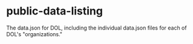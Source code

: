 public-data-listing
===================

The data.json for DOL, including the individual data.json files for each of DOL's "organizations."
